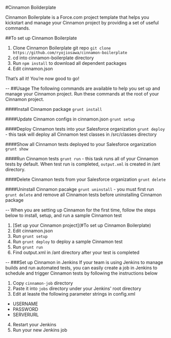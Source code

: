 #Cinnamon Boilderplate

Cinnamon Boilerplate is a Force.com project template that helps you kickstart and manage your Cinnamon project by providing a set of useful commands.

##To set up Cinnamon Boilerplate
1. Clone Cinnamon Boilerplate git repo `git clone https://github.com/ryojiosawa/cinnamon-boilerplate`
2. cd into cinnamon-boilerplate directory
3. Run `npm install` to download all dependent packages
4. Edit cinnamon.json

That’s all it!  You’re now good to go!

--
##Usage
The following commands are available to help you set up and manage your Cinnamon project.  Run these commands at the root of your Cinnamon project.

####Install Cinnamon package
`grunt install`

####Update Cinnamon configs in cinnamon.json
`grunt setup`

####Deploy Cinnamon tests into your Salesforce organization
`grunt deploy` - this task will deploy all Cinnamon test classes in /src/classes directory


####Show all Cinnamon tests deployed to your Salesforce organization
`grunt show`


####Run Cinnamon tests
`grunt run` - this task runs all of your Cinnamon tests by default.  When test run is completed, `output.xml` is created in /ant directory.

####Delete Cinnamon tests from your Salesforce organization
`grunt delete`

####Uninstall Cinnamon pacakge
`grunt uninstall` - you must first run `grunt delete` and remove all Cinnamon tests before uninstalling Cinnamon package

--
When you are setting up Cinnamon for the first time, follow the steps below to install, setup, and run a sample Cinnamon test

1. [Set up your Cinnamon project](#To set up Cinnamon Boilerplate)
2. Edit cinnamon.json
3. Run `grunt setup`
4. Run `grunt deploy` to deploy a sample Cinnamon test
5. Run `grunt run`
6. Find output.xml in /ant directory after your test is completed

--
###Set up Cinnamon in Jenkins
If your team is using Jenkins to manage builds and run automated tests, you can easily create a job in Jenkins to schedule and trigger Cinnamon tests by following the instructions below

1. Copy `cinnamon-job` directory
2. Paste it into `jobs` directory under your Jenkins' root directory
3. Edit at leaste the following parameter strings in config.xml
 * USERNAME
 * PASSWORD
 * SERVERURL
4. Restart your Jenkins
5. Run your new Jenkins job
